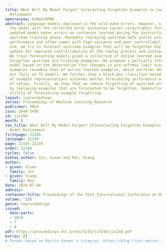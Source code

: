 ```yaml
---
title: What Will My Model Forget? Forecasting Forgotten Examples in Language Model
  Refinement
openreview: bzNwexOPWm
abstract: Language models deployed in the wild make errors. However, simply updating
  the model with the corrected error instances causes catastrophic forgetting—the
  updated model makes errors on instances learned during the instruction tuning or
  upstream training phase. Randomly replaying upstream data yields unsatisfactory
  performance and often comes with high variance and poor controllability. To this
  end, we try to forecast upstream examples that will be forgotten due to a model
  update for improved controllability of the replay process and interpretability.
  We train forecasting models given a collection of online learned examples and corresponding
  forgotten upstream pre-training examples. We propose a partially interpretable forecasting
  model based on the observation that changes in pre-softmax logit scores of pretraining
  examples resemble that of online learned examples, which performs decently on BART
  but fails on T5 models. We further show a black-box classifier based on inner products
  of example representations achieves better forecasting performance over a series
  of setups. Finally, we show that we reduce forgetting of upstream pretraining examples
  by replaying examples that are forecasted to be forgotten, demonstrating the practical
  utility of forecasting example forgetting.
layout: inproceedings
series: Proceedings of Machine Learning Research
publisher: PMLR
issn: 2640-3498
id: jin24d
month: 0
tex_title: What Will My Model Forget? {F}orecasting Forgotten Examples in Language
  Model Refinement
firstpage: 22145
lastpage: 22159
page: 22145-22159
order: 22145
cycles: false
bibtex_author: Jin, Xisen and Ren, Xiang
author:
- given: Xisen
  family: Jin
- given: Xiang
  family: Ren
date: 2024-07-08
address:
container-title: Proceedings of the 41st International Conference on Machine Learning
volume: '235'
genre: inproceedings
issued:
  date-parts:
  - 2024
  - 7
  - 8
pdf: https://proceedings.mlr.press/v235/jin24d/jin24d.pdf
extras: []
# Format based on Martin Fenner's citeproc: https://blog.front-matter.io/posts/citeproc-yaml-for-bibliographies/
---
```

